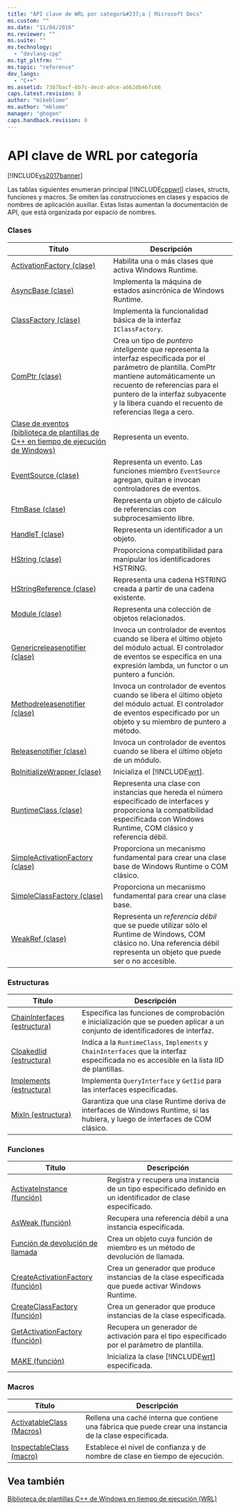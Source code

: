 ```yaml
---
title: "API clave de WRL por categor&#237;a | Microsoft Docs"
ms.custom: ""
ms.date: "11/04/2016"
ms.reviewer: ""
ms.suite: ""
ms.technology: 
  - "devlang-cpp"
ms.tgt_pltfrm: ""
ms.topic: "reference"
dev_langs: 
  - "C++"
ms.assetid: 7367bacf-6b7c-4ecd-a0ce-a662db46fc66
caps.latest.revision: 8
author: "mikeblome"
ms.author: "mblome"
manager: "ghogen"
caps.handback.revision: 8
---
```

# API clave de WRL por categor&#237;a
[!INCLUDE[vs2017banner](../assembler/inline/includes/vs2017banner.md)]

Las tablas siguientes enumeran principal [!INCLUDE[cppwrl](../windows/includes/cppwrl_md.md)] clases, structs, funciones y macros. Se omiten las construcciones en clases y espacios de nombres de aplicación auxiliar. Estas listas aumentan la documentación de API, que está organizada por espacio de nombres.  
  
### <a name="classes"></a>Clases  
  
|Título|Descripción|  
|-----------|-----------------|  
|[ActivationFactory (clase)](../windows/activationfactory-class.md)|Habilita una o más clases que activa Windows Runtime.|  
|[AsyncBase (clase)](../windows/asyncbase-class.md)|Implementa la máquina de estados asincrónica de Windows Runtime.|  
|[ClassFactory (clase)](../windows/classfactory-class.md)|Implementa la funcionalidad básica de la interfaz `IClassFactory`.|  
|[ComPtr (clase)](../windows/comptr-class.md)|Crea un tipo de *puntero inteligente* que representa la interfaz especificada por el parámetro de plantilla. ComPtr mantiene automáticamente un recuento de referencias para el puntero de la interfaz subyacente y la libera cuando el recuento de referencias llega a cero.|  
|[Clase de eventos (biblioteca de plantillas de C++ en tiempo de ejecución de Windows)](../windows/event-class-windows-runtime-cpp-template-library.md)|Representa un evento.|  
|[EventSource (clase)](../windows/eventsource-class.md)|Representa un evento. Las funciones miembro `EventSource` agregan, quitan e invocan controladores de eventos.|  
|[FtmBase (clase)](../windows/ftmbase-class.md)|Representa un objeto de cálculo de referencias con subprocesamiento libre.|  
|[HandleT (clase)](../Topic/HandleT%20Class.md)|Representa un identificador a un objeto.|  
|[HString (clase)](../windows/hstring-class.md)|Proporciona compatibilidad para manipular los identificadores HSTRING.|  
|[HStringReference (clase)](../windows/hstringreference-class.md)|Representa una cadena HSTRING creada a partir de una cadena existente.|  
|[Module (clase)](../windows/module-class.md)|Representa una colección de objetos relacionados.|  
|[Genericreleasenotifier (clase)](../windows/module-genericreleasenotifier-class.md)|Invoca un controlador de eventos cuando se libera el último objeto del módulo actual. El controlador de eventos se especifica en una expresión lambda, un functor o un puntero a función.|  
|[Methodreleasenotifier (clase)](../Topic/Module::MethodReleaseNotifier%20Class.md)|Invoca un controlador de eventos cuando se libera el último objeto del módulo actual. El controlador de eventos especificado por un objeto y su miembro de puntero a método.|  
|[Releasenotifier (clase)](../Topic/Module::ReleaseNotifier%20Class.md)|Invoca un controlador de eventos cuando se libera el último objeto de un módulo.|  
|[RoInitializeWrapper (clase)](RoInitializeWrapper%20Class.md)|Inicializa el [!INCLUDE[wrt](../atl/reference/includes/wrt_md.md)].|  
|[RuntimeClass (clase)](../windows/runtimeclass-class.md)|Representa una clase con instancias que hereda el número especificado de interfaces y proporciona la compatibilidad especificada con Windows Runtime, COM clásico y referencia débil.|  
|[SimpleActivationFactory (clase)](../windows/simpleactivationfactory-class.md)|Proporciona un mecanismo fundamental para crear una clase base de Windows Runtime o COM clásico.|  
|[SimpleClassFactory (clase)](../windows/simpleclassfactory-class.md)|Proporciona un mecanismo fundamental para crear una clase base.|  
|[WeakRef (clase)](../windows/weakref-class.md)|Representa un *referencia débil* que se puede utilizar sólo el Runtime de Windows, COM clásico no. Una referencia débil representa un objeto que puede ser o no accesible.|  
  
### <a name="structures"></a>Estructuras  
  
|Título|Descripción|  
|-----------|-----------------|  
|[ChainInterfaces (estructura)](../windows/chaininterfaces-structure.md)|Especifica las funciones de comprobación e inicialización que se pueden aplicar a un conjunto de identificadores de interfaz.|  
|[CloakedIid (estructura)](../windows/cloakediid-structure.md)|Indica a la `RuntimeClass`, `Implements` y `ChainInterfaces` que la interfaz especificada no es accesible en la lista IID de plantillas.|  
|[Implements (estructura)](../Topic/Implements%20Structure.md)|Implementa `QueryInterface` y `GetIid` para las interfaces especificadas.|  
|[MixIn (estructura)](../windows/mixin-structure.md)|Garantiza que una clase Runtime deriva de interfaces de Windows Runtime, si las hubiera, y luego de interfaces de COM clásico.|  
  
### <a name="functions"></a>Funciones  
  
|Título|Descripción|  
|-----------|-----------------|  
|[ActivateInstance (función)](../windows/activateinstance-function.md)|Registra y recupera una instancia de un tipo especificado definido en un identificador de clase especificado.|  
|[AsWeak (función)](../windows/asweak-function.md)|Recupera una referencia débil a una instancia especificada.|  
|[Función de devolución de llamada](../windows/callback-function-windows-runtime-cpp-template-library.md)|Crea un objeto cuya función de miembro es un método de devolución de llamada.|  
|[CreateActivationFactory (función)](../windows/createactivationfactory-function.md)|Crea un generador que produce instancias de la clase especificada que puede activar Windows Runtime.|  
|[CreateClassFactory (función)](../windows/createclassfactory-function.md)|Crea un generador que produce instancias de la clase especificada.|  
|[GetActivationFactory (función)](../windows/getactivationfactory-function.md)|Recupera un generador de activación para el tipo especificado por el parámetro de plantilla.|  
|[MAKE (función)](../windows/make-function.md)|Inicializa la clase [!INCLUDE[wrt](../atl/reference/includes/wrt_md.md)] especificada.|  
  
### <a name="macros"></a>Macros  
  
|Título|Descripción|  
|-----------|-----------------|  
|[ActivatableClass (Macros)](../Topic/ActivatableClass%20Macros.md)|Rellena una caché interna que contiene una fábrica que puede crear una instancia de la clase especificada.|  
|[InspectableClass (macro)](../windows/inspectableclass-macro.md)|Establece el nivel de confianza y de nombre de clase en tiempo de ejecución.|  
  
## <a name="see-also"></a>Vea también  
 [Biblioteca de plantillas C++ de Windows en tiempo de ejecución (WRL)](../Topic/Windows%20Runtime%20C++%20Template%20Library%20\(WRL\).md)